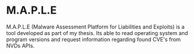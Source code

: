 # M.A.P.L.E
M.A.P.L.E (Malware Assessment Platform for Liabilities and Exploits) is a tool developed as part of my thesis. Its able to read operating system and program versions and request information regarding found CVE's from NVDs APIs. 
